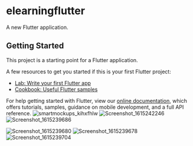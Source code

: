 # elearningflutter

A new Flutter application.

## Getting Started

This project is a starting point for a Flutter application.

A few resources to get you started if this is your first Flutter project:

- [Lab: Write your first Flutter app](https://flutter.dev/docs/get-started/codelab)
- [Cookbook: Useful Flutter samples](https://flutter.dev/docs/cookbook)

For help getting started with Flutter, view our
[online documentation](https://flutter.dev/docs), which offers tutorials,
samples, guidance on mobile development, and a full API reference.
![smartmockups_kihxfhlw](https://user-images.githubusercontent.com/72949361/102291664-44d7f480-3f4c-11eb-9eeb-038ab1e78041.png)
![Screenshot_1615242246](https://user-images.githubusercontent.com/72949361/110538970-54bb3b00-812d-11eb-9ca1-c083b048bfb2.png)
![Screenshot_1615239686](https://user-images.githubusercontent.com/72949361/110539577-1b36ff80-812e-11eb-8e15-ab17c53ef6bf.png)

![Screenshot_1615239680](https://user-images.githubusercontent.com/72949361/110539776-5802f680-812e-11eb-80ec-e34e55a8205d.png)
![Screenshot_1615239678](https://user-images.githubusercontent.com/72949361/110539805-5e916e00-812e-11eb-85c4-8e3491ac9080.png)
![Screenshot_1615239704](https://user-images.githubusercontent.com/72949361/110539837-68b36c80-812e-11eb-9b61-0354ab21e380.png)



